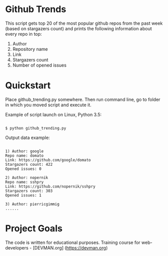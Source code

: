 # Github Trends

This script gets top 20 of the most popular github repos from the past week (based on stargazers count) and prints the following information about every repo in top:
1) Author
2) Repository name
3) Link
4) Stargazers count
5) Number of opened issues

# Quickstart

Place github_trending.py somewhere. Then run command line, go to folder in which you moved script and execute it.

Example of script launch on Linux, Python 3.5:

```#!bash

$ python github_trending.py

```

Output data example:

```#!bash

1) Author: google
Repo name: domato
Link: https://github.com/google/domato
Stargazers count: 422
Opened issues: 0

2) Author: nopernik
Repo name: sshpry
Link: https://github.com/nopernik/sshpry
Stargazers count: 303
Opened issues: 1

3) Author: pierricgimmig
......

```

# Project Goals

The code is written for educational purposes. Training course for web-developers - [DEVMAN.org] (https://devman.org)
